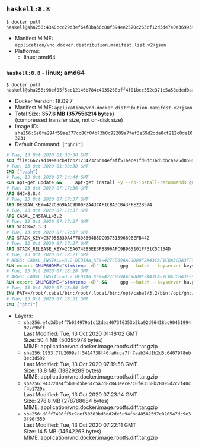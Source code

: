 ## `haskell:8.8`

```console
$ docker pull haskell@sha256:43a0ccc29d3ef64f8ba56c88f394ee2570c263cf12d3de7e0e36993fd8f22415
```

-	Manifest MIME: `application/vnd.docker.distribution.manifest.list.v2+json`
-	Platforms:
	-	linux; amd64

### `haskell:8.8` - linux; amd64

```console
$ docker pull haskell@sha256:98ef05f5ec12146b784c4935268bff4f01bcc352c371c5a58eded0aa975a601a
```

-	Docker Version: 18.09.7
-	Manifest MIME: `application/vnd.docker.distribution.manifest.v2+json`
-	Total Size: **357.6 MB (357556214 bytes)**  
	(compressed transfer size, not on-disk size)
-	Image ID: `sha256:5e0fa294f59ae377cc86f04b73b0c92209a7fef3e59d2dda0cf212c0de103231`
-	Default Command: `["ghci"]`

```dockerfile
# Tue, 13 Oct 2020 01:38:30 GMT
ADD file:6627ad39ea0cb9fcb212342326d14efaff51aece1fd0dc16d5bbcaa25d858622 in / 
# Tue, 13 Oct 2020 01:38:30 GMT
CMD ["bash"]
# Tue, 13 Oct 2020 07:14:44 GMT
RUN apt-get update &&     apt-get install -y --no-install-recommends gnupg ca-certificates dirmngr &&     rm -rf /var/lib/apt/lists/*
# Tue, 13 Oct 2020 07:17:36 GMT
ARG GHC=8.8.4
# Tue, 13 Oct 2020 07:17:37 GMT
ARG DEBIAN_KEY=427CB69AAC9D00F2A43CAF1CBA3CBA3FFE22B574
# Tue, 13 Oct 2020 07:17:37 GMT
ARG CABAL_INSTALL=3.2
# Tue, 13 Oct 2020 07:17:37 GMT
ARG STACK=2.3.3
# Tue, 13 Oct 2020 07:17:37 GMT
ARG STACK_KEY=C5705533DA4F78D8664B5DC0575159689BEFB442
# Tue, 13 Oct 2020 07:17:37 GMT
ARG STACK_RELEASE_KEY=2C6A674E85EE3FB896AFC9B965101FF31C5C154D
# Tue, 13 Oct 2020 07:18:21 GMT
# ARGS: CABAL_INSTALL=3.2 DEBIAN_KEY=427CB69AAC9D00F2A43CAF1CBA3CBA3FFE22B574 GHC=8.8.4 STACK=2.3.3 STACK_KEY=C5705533DA4F78D8664B5DC0575159689BEFB442 STACK_RELEASE_KEY=2C6A674E85EE3FB896AFC9B965101FF31C5C154D
RUN export GNUPGHOME="$(mktemp -d)" &&     gpg --batch --keyserver keyserver.ubuntu.com --recv-keys ${DEBIAN_KEY} &&     gpg --batch --armor --export ${DEBIAN_KEY} > /etc/apt/trusted.gpg.d/haskell.org.gpg.asc &&     gpgconf --kill all &&     echo 'deb http://downloads.haskell.org/debian buster main' > /etc/apt/sources.list.d/ghc.list &&     apt-get update &&     apt-get install -y --no-install-recommends         cabal-install-${CABAL_INSTALL}         curl         g++         ghc-${GHC}         git         libsqlite3-dev         libtinfo-dev         make         netbase         openssh-client         xz-utils         zlib1g-dev &&     rm -rf "$GNUPGHOME" /var/lib/apt/lists/*
# Tue, 13 Oct 2020 07:18:28 GMT
# ARGS: CABAL_INSTALL=3.2 DEBIAN_KEY=427CB69AAC9D00F2A43CAF1CBA3CBA3FFE22B574 GHC=8.8.4 STACK=2.3.3 STACK_KEY=C5705533DA4F78D8664B5DC0575159689BEFB442 STACK_RELEASE_KEY=2C6A674E85EE3FB896AFC9B965101FF31C5C154D
RUN export GNUPGHOME="$(mktemp -d)" &&     gpg --batch --keyserver ha.pool.sks-keyservers.net --recv-keys ${STACK_KEY} &&     gpg --batch --keyserver ha.pool.sks-keyservers.net --recv-keys ${STACK_RELEASE_KEY} &&     curl -fSL https://github.com/commercialhaskell/stack/releases/download/v${STACK}/stack-${STACK}-linux-x86_64.tar.gz -o stack.tar.gz &&     curl -fSL https://github.com/commercialhaskell/stack/releases/download/v${STACK}/stack-${STACK}-linux-x86_64.tar.gz.asc -o stack.tar.gz.asc &&     gpg --batch --trusted-key 0x575159689BEFB442 --verify stack.tar.gz.asc stack.tar.gz &&     tar -xf stack.tar.gz -C /usr/local/bin --strip-components=1 &&     /usr/local/bin/stack config set system-ghc --global true &&     /usr/local/bin/stack config set install-ghc --global false &&     rm -rf "$GNUPGHOME" /var/lib/apt/lists/* /stack.tar.gz.asc /stack.tar.gz
# Tue, 13 Oct 2020 07:18:30 GMT
ENV PATH=/root/.cabal/bin:/root/.local/bin:/opt/cabal/3.2/bin:/opt/ghc/8.8.4/bin:/usr/local/sbin:/usr/local/bin:/usr/sbin:/usr/bin:/sbin:/bin
# Tue, 13 Oct 2020 07:18:31 GMT
CMD ["ghci"]
```

-	Layers:
	-	`sha256:e4c3d3e4f7b024979a1c12daa4073f6353b2ba92d96418bc90451994927c9bff`  
		Last Modified: Tue, 13 Oct 2020 01:48:02 GMT  
		Size: 50.4 MB (50395978 bytes)  
		MIME: application/vnd.docker.image.rootfs.diff.tar.gzip
	-	`sha256:1953f77b2099aff5414738f46fa6cca7ff7aab34d1b2d5c6407978eb3ec3d592`  
		Last Modified: Tue, 13 Oct 2020 07:19:58 GMT  
		Size: 13.8 MB (13829289 bytes)  
		MIME: application/vnd.docker.image.rootfs.diff.tar.gzip
	-	`sha256:943720a4f5b00d5be54c5a7d8c843eece7c0fe3168b28095d2c7f40cf4b1729c`  
		Last Modified: Tue, 13 Oct 2020 07:23:14 GMT  
		Size: 278.8 MB (278788684 bytes)  
		MIME: application/vnd.docker.image.rootfs.diff.tar.gzip
	-	`sha256:d8ff7498ff5c9cef50383bd6dd2de5c94fbd48582597e020547dc9e33f90f550`  
		Last Modified: Tue, 13 Oct 2020 07:22:11 GMT  
		Size: 14.5 MB (14542263 bytes)  
		MIME: application/vnd.docker.image.rootfs.diff.tar.gzip
